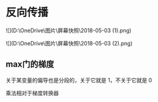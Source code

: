 # 反向传播

![](D:\OneDrive\图片\屏幕快照\2018-05-03 (1).png)

![](D:\OneDrive\图片\屏幕快照\2018-05-03 (2).png)

## max门的梯度

关于某变量的偏导也是分段的，关于它就是 1，不关于它就是 0

乘法相对于梯度转换器